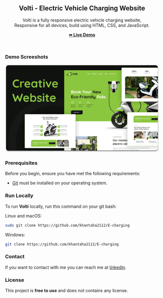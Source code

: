 <div align="center"

  <br />
  <br />

  <h2 align="center">Volti - Electric Vehicle Charging Website</h2>

  Volti is a fully responsive electric vehicle charging website, <br />Responsive for all devices, build using HTML, CSS, and JavaScript.

  <a href="https://github.com/khantaha2112/E-charging"><strong>➥ Live Demo</strong></a>

</div>

<br />

### Demo Screeshots

![Volti Desktop Demo](./readme-images/desktop.png "Desktop Demo")

### Prerequisites

Before you begin, ensure you have met the following requirements:

* [Git](https://github.com/khantaha2112/E-charging") must be installed on your operating system.

### Run Locally

To run **Volti** locally, run this command on your git bash:

Linux and macOS:

```bash
sudo git clone https://github.com/khantaha2112/E-charging
```

Windows:

```bash
git clone https://github.com/khantaha2112/E-charging
```

### Contact

If you want to contact with me you can reach me at [linkedin](https://www.linkedin.com/in/taha-khan-421b85229).

### License

This project is **free to use** and does not contains any license.
